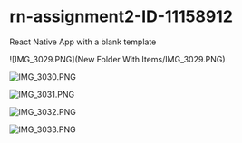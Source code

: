 # rn-assignment2-ID-11158912
React Native App with a blank template
<!-- First Run -->
![IMG_3029.PNG](New Folder With Items/IMG_3029.PNG)
<!-- Background Change -->
![IMG_3030.PNG](..%2F..%2F..%2F..%2FIMG_3030.PNG)
<!-- Text Change -->
![IMG_3031.PNG](..%2F..%2F..%2F..%2FIMG_3031.PNG)
<!-- Font Size Increase -->
![IMG_3032.PNG](..%2F..%2F..%2F..%2FIMG_3032.PNG)
<!-- Name in Bold -->
![IMG_3033.PNG](..%2F..%2F..%2F..%2FIMG_3033.PNG)
